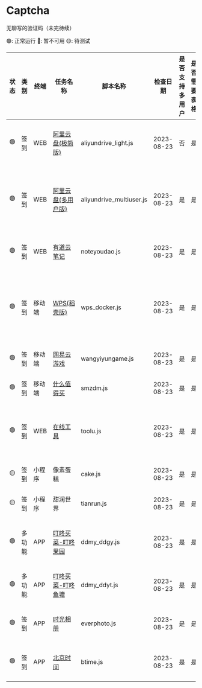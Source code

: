 # Captcha
 无聊写的验证码（未完待续）

🟢: 正常运行 🔴: 暂不可用 🟡: 待测试 

| 状态 | 类别 | 终端 | 任务名称 | 脚本名称 | 检查日期 | 是否支持多用户 | 是否需要表格 |备注 |使用步骤 |
| --- | --- | --- | --- | --- | --- | --- | --- | --- | --- |
| 🟢️ | 签到 | WEB | [阿里云盘(极简版)](https://www.aliyundrive.com) | aliyundrive_light.js | 2023-08-23 | 否 | 是 | 签到，无推送功能 |待编写 |
| 🟢️ | 签到 | WEB | [阿里云盘(多用户版)](https://www.aliyundrive.com) | aliyundrive_multiuser.js | 2023-08-23 | 是 | 是 | 签到、自动领取首个任务奖励 |待编写 |
| 🟢️ | 签到 | WEB | [有道云笔记](https://note.youdao.com/) |noteyoudao.js | 2023-08-23 | 是 | 是 | 签到、领取空间 |[有道云](./docs/aliyundrive-cn.md) |
| 🟢️ | 签到 | 移动端 | [WPS(稻壳版)](https://vip.wps.cn/) |wps_docker.js | 2023-08-23 | 是 | 是 | 适用于稻壳签到，自动领取每日PPT | 待编写 |
| 🟢️ | 签到 | 移动端 | [网易云游戏](https://cg.163.com/) |wangyiyungame.js | 2023-08-23 | 是 | 是 | 签到 | 待编写 |
| 🟢️ | 签到 | 移动端 | [什么值得买](https://www.smzdm.com/) |smzdm.js | 2023-08-23 | 是 | 是 | 抽奖 | 待编写 |
| 🟢️ | 签到 | WEB | [在线工具](https://tool.lu/) | toolu.js | 2023-08-23 | 是 | 是 | 签到 | 签到获取积分 |
| 🟡 | 签到 | 小程序 | 像素蛋糕 | cake.js | 2023-08-23 | 是 | 是 | 签到 | 待编写 |
| 🟡 | 签到 | 小程序 | 甜润世界 | tianrun.js | 2023-08-23 | 是 | 是 | 签到 | 待编写 |
| 🟢️ | 多功能 | APP | [叮咚买菜-叮咚果园](https://ddxq.mobi) | ddmy_ddgy.js | 2023-08-23 | 是 | 是 | 领积分、签到、浇水 | 待编写 |
| 🟢️ | 多功能 | APP | [叮咚买菜-叮咚鱼塘](https://ddxq.mobi) | ddmy_ddyt.js | 2023-08-23 | 是 | 是 | 签到、喂饲料 | 待编写 |
| 🟢️ | 签到 | APP | [时光相册](https://www.everphoto.cn/) | everphoto.js | 2023-08-23 | 是 | 是 | 签到、领空间 | 待编写 |
| 🟢️ | 签到 | APP | [北京时间](https://www.btime.com) | btime.js | 2023-08-23 | 是 | 是 | 签到、领时间币 | 待编写 |
